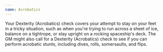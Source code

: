 ```yaml
---
name: Acrobatics
---
```

Your Dexterity (Acrobatics) check covers your attempt to stay on your feet in a tricky situation, 
such as when you're trying to run across a sheet of ice, balance on a tightrope, or stay upright on 
a rocking spaceship's deck. The GM might also call for a Dexterity (Acrobatics) check to see if you 
can perform acrobatic stunts, including dives, rolls, somersaults, and flips.